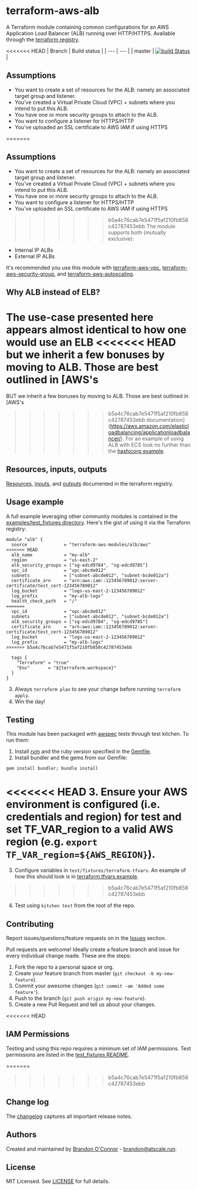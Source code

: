 # terraform-aws-alb
A Terraform module containing common configurations for an AWS Application Load
Balancer (ALB) running over HTTP/HTTPS. Available through the [terraform registry](https://registry.terraform.io/modules/terraform-aws-modules/alb/aws).

<<<<<<< HEAD
| Branch | Build status |
| --- | --- |
| master | [![build Status](https://travis-ci.org/run-at-scale/terraform-aws-alb.svg?branch=master)](https://travis-ci.org/run-at-scale/terraform-aws-skeleton) |

## Assumptions
* You want to create a set of resources for the ALB: namely an associated target group and listener.
* You've created a Virtual Private Cloud (VPC) + subnets where you intend to put
this ALB.
* You have one or more security groups to attach to the ALB.
* You want to configure a listener for HTTPS/HTTP
* You've uploaded an SSL certificate to AWS IAM if using HTTPS

=======
## Assumptions
* You want to create a set of resources for the ALB: namely an associated target group and listener.
* You've created a Virtual Private Cloud (VPC) + subnets where you intend to put
this ALB.
* You have one or more security groups to attach to the ALB.
* You want to configure a listener for HTTPS/HTTP
* You've uploaded an SSL certificate to AWS IAM if using HTTPS

>>>>>>> b5a4c76cab7e5471f5af210fb858c42787453ebb
The module supports both (mutually exclusive):
* Internal IP ALBs
* External IP ALBs

It's recommended you use this module with [terraform-aws-vpc](https://registry.terraform.io/modules/terraform-aws-modules/vpc/aws),
[terraform-aws-security-group](https://registry.terraform.io/modules/terraform-aws-modules/security-group/aws), and
[terraform-aws-autoscaling](https://registry.terraform.io/modules/terraform-aws-modules/autoscaling/aws/).

## Why ALB instead of ELB?
The use-case presented here appears almost identical to how one would use an ELB
<<<<<<< HEAD
but we inherit a few bonuses by moving to ALB. Those are best outlined in [AWS's
=======
BUT we inherit a few bonuses by moving to ALB. Those are best outlined in [AWS's
>>>>>>> b5a4c76cab7e5471f5af210fb858c42787453ebb
documentation](https://aws.amazon.com/elasticloadbalancing/applicationloadbalancer/).
For an example of using ALB with ECS look no further than the [hashicorp example](https://github.com/terraform-providers/terraform-provider-aws/blob/master/examples/ecs-alb).

## Resources, inputs, outputs
[Resources](https://registry.terraform.io/modules/terraform-aws-modules/alb/aws?tab=resources), [inputs](https://registry.terraform.io/modules/terraform-aws-modules/alb/aws?tab=inputs), and [outputs](https://registry.terraform.io/modules/terraform-aws-modules/alb/aws?tab=outputs) documented in the terraform registry.

## Usage example
A full example leveraging other community modules is contained in the [examples/test_fixtures directory](examples/test_fixtures). Here's the gist of using it via the Terraform registry:
```
module "alb" {
  source              = "terraform-aws-modules/alb/aws"
<<<<<<< HEAD
  alb_name            = "my-alb"
  region              = "us-east-2"
  alb_security_groups = ["sg-edcd9784", "sg-edcd9785"]
  vpc_id              = "vpc-abcde012"
  subnets             = ["subnet-abcde012", "subnet-bcde012a"]
  certificate_arn     = "arn:aws:iam::123456789012:server-certificate/test_cert-123456789012"
  log_bucket          = "logs-us-east-2-123456789012"
  log_prefix          = "my-alb-logs"
  health_check_path   = "/"
=======
  vpc_id              = "vpc-abcde012"
  subnets             = ["subnet-abcde012", "subnet-bcde012a"]
  alb_security_groups = ["sg-edcd9784", "sg-edcd9785"]
  certificate_arn     = "arn:aws:iam::123456789012:server-certificate/test_cert-123456789012"
  log_bucket          = "logs-us-east-2-123456789012"
  log_prefix          = "my-alb-logs"
>>>>>>> b5a4c76cab7e5471f5af210fb858c42787453ebb

  tags {
    "Terraform" = "true"
    "Env"       = "${terraform.workspace}"
  }
}
```
3. Always `terraform plan` to see your change before running `terraform apply`.
4. Win the day!

## Testing
This module has been packaged with [awspec](https://github.com/k1LoW/awspec) tests through test kitchen. To run them:
1. Install [rvm](https://rvm.io/rvm/install) and the ruby version specified in the [Gemfile](Gemfile).
2. Install bundler and the gems from our Gemfile:
```
gem install bundler; bundle install
```
<<<<<<< HEAD
3. Ensure your AWS environment is configured (i.e. credentials and region) for test and set TF_VAR_region to a valid AWS region (e.g. `export TF_VAR_region=${AWS_REGION}`).
=======
3. Configure variables in `test/fixtures/terraform.tfvars`. An example of how this should look is in [terraform.tfvars.example](test/fixtures/terraform.tfvars.example).
>>>>>>> b5a4c76cab7e5471f5af210fb858c42787453ebb
4. Test using `kitchen test` from the root of the repo.

## Contributing
Report issues/questions/feature requests on in the [Issues](https://github.com/terraform-aws-modules/terraform-aws-alb/issues) section.

Pull requests are welcome! Ideally create a feature branch and issue for every
individual change made. These are the steps:

1. Fork the repo to a personal space or org.
2. Create your feature branch from master (`git checkout -b my-new-feature`).
4. Commit your awesome changes (`git commit -am 'Added some feature'`).
5. Push to the branch (`git push origin my-new-feature`).
6. Create a new Pull Request and tell us about your changes.

<<<<<<< HEAD
## IAM Permissions
Testing and using this repo requires a minimum set of IAM permissions. Test permissions
are listed in the [test_fixtures README](examples/test_fixtures/README.md).

=======
>>>>>>> b5a4c76cab7e5471f5af210fb858c42787453ebb
## Change log
The [changelog](CHANGELOG.md) captures all important release notes.

## Authors
Created and maintained by [Brandon O'Connor](https://github.com/brandoconnor) - brandon@atscale.run.

## License
MIT Licensed. See [LICENSE](LICENSE) for full details.
